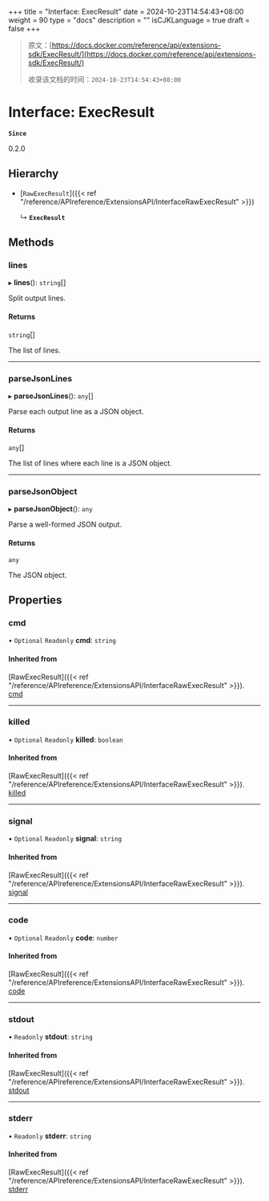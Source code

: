 +++
title = "Interface: ExecResult"
date = 2024-10-23T14:54:43+08:00
weight = 90
type = "docs"
description = ""
isCJKLanguage = true
draft = false
+++

> 原文：[https://docs.docker.com/reference/api/extensions-sdk/ExecResult/](https://docs.docker.com/reference/api/extensions-sdk/ExecResult/)
>
> 收录该文档的时间：`2024-10-23T14:54:43+08:00`

# Interface: ExecResult

**`Since`**

0.2.0

## Hierarchy

- [`RawExecResult`]({{< ref "/reference/APIreference/ExtensionsAPI/InterfaceRawExecResult" >}})

  ↳ **`ExecResult`**

## Methods

### lines

▸ **lines**(): `string`[]

Split output lines.

#### Returns

`string`[]

The list of lines.

------

### parseJsonLines

▸ **parseJsonLines**(): `any`[]

Parse each output line as a JSON object.

#### Returns

`any`[]

The list of lines where each line is a JSON object.

------

### parseJsonObject

▸ **parseJsonObject**(): `any`

Parse a well-formed JSON output.

#### Returns

```
any
```

The JSON object.

## Properties

### cmd

• `Optional` `Readonly` **cmd**: `string`

#### Inherited from

[RawExecResult]({{< ref "/reference/APIreference/ExtensionsAPI/InterfaceRawExecResult" >}}). [cmd](https://docs.docker.com/reference/api/extensions-sdk/RawExecResult/#cmd)

------

### killed

• `Optional` `Readonly` **killed**: `boolean`

#### Inherited from

[RawExecResult]({{< ref "/reference/APIreference/ExtensionsAPI/InterfaceRawExecResult" >}}). [killed](https://docs.docker.com/reference/api/extensions-sdk/RawExecResult/#killed)

------

### signal

• `Optional` `Readonly` **signal**: `string`

#### Inherited from

[RawExecResult]({{< ref "/reference/APIreference/ExtensionsAPI/InterfaceRawExecResult" >}}). [signal](https://docs.docker.com/reference/api/extensions-sdk/RawExecResult/#signal)

------

### code

• `Optional` `Readonly` **code**: `number`

#### Inherited from

[RawExecResult]({{< ref "/reference/APIreference/ExtensionsAPI/InterfaceRawExecResult" >}}). [code](https://docs.docker.com/reference/api/extensions-sdk/RawExecResult/#code)

------

### stdout

• `Readonly` **stdout**: `string`

#### Inherited from

[RawExecResult]({{< ref "/reference/APIreference/ExtensionsAPI/InterfaceRawExecResult" >}}). [stdout](https://docs.docker.com/reference/api/extensions-sdk/RawExecResult/#stdout)

------

### stderr

• `Readonly` **stderr**: `string`

#### Inherited from

[RawExecResult]({{< ref "/reference/APIreference/ExtensionsAPI/InterfaceRawExecResult" >}}). [stderr](https://docs.docker.com/reference/api/extensions-sdk/RawExecResult/#stderr)
